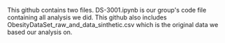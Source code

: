 This github contains two files. DS-3001.ipynb is our group's code file containing all analysis we did. This github also includes ObesityDataSet_raw_and_data_sinthetic.csv which is the original data we based our analysis on.
